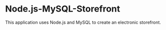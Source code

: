# Node.js-MySQL-Storefront

This application uses Node.js and MySQL to create an electronic storefront.

